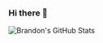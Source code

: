 ### Hi there 👋

![Brandon's GitHub Stats](https://github-readme-stats.vercel.app/api?username=JustBrandonLim&count_private=true&show_icons=true&theme=dark)
